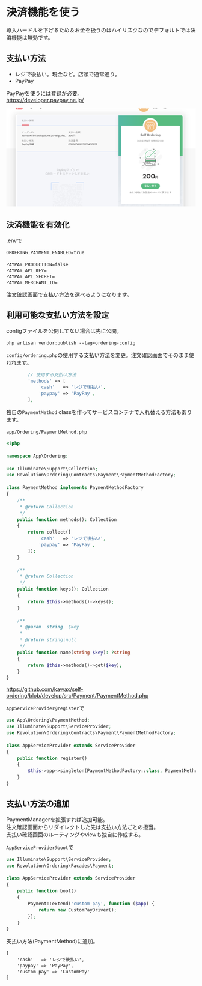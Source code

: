 # 決済機能を使う

導入ハードルを下げるため＆お金を扱うのはハイリスクなのでデフォルトでは決済機能は無効です。

## 支払い方法
- レジで後払い。現金など。店頭で通常通り。
- PayPay

PayPayを使うには登録が必要。  
https://developer.paypay.ne.jp/

![paypay](./paypay_1.png)

## 決済機能を有効化
.envで
```
ORDERING_PAYMENT_ENABLED=true

PAYPAY_PRODUCTION=false
PAYPAY_API_KEY=
PAYPAY_API_SECRET=
PAYPAY_MERCHANT_ID=
```

注文確認画面で支払い方法を選べるようになります。

## 利用可能な支払い方法を設定
configファイルを公開してない場合は先に公開。

```
php artisan vendor:publish --tag=ordering-config
```

`config/ordering.php`の使用する支払い方法を変更。注文確認画面でそのまま使われます。

```php
        // 使用する支払い方法
        'methods' => [
            'cash'   => 'レジで後払い',
            'paypay' => 'PayPay',
        ],
```

独自の`PaymentMethod` classを作ってサービスコンテナで入れ替える方法もあります。

`app/Ordering/PaymentMethod.php`
```php
<?php

namespace App\Ordering;

use Illuminate\Support\Collection;
use Revolution\Ordering\Contracts\Payment\PaymentMethodFactory;

class PaymentMethod implements PaymentMethodFactory
{
    /**
     * @return Collection
     */
    public function methods(): Collection
    {
        return collect([
            'cash'   => 'レジで後払い',
            'paypay' => 'PayPay',
        ]);
    }
    
    /**
     * @return Collection
     */
    public function keys(): Collection
    {
        return $this->methods()->keys();
    }

    /**
     * @param  string  $key
     *
     * @return string|null
     */
    public function name(string $key): ?string
    {
        return $this->methods()->get($key);
    }
}
```

https://github.com/kawax/self-ordering/blob/develop/src/Payment/PaymentMethod.php

`AppServiceProvider@register`で
```php
use App\Ordering\PaymentMethod;
use Illuminate\Support\ServiceProvider;
use Revolution\Ordering\Contracts\Payment\PaymentMethodFactory;

class AppServiceProvider extends ServiceProvider
{
    public function register()
    {
        $this->app->singleton(PaymentMethodFactory::class, PaymentMethod::class);
    }
}
```

## 支払い方法の追加
PaymentManagerを拡張すれば追加可能。  
注文確認画面からリダイレクトした先は支払い方法ごとの担当。  
支払い確認画面のルーティングやviewも独自に作成する。

`AppServiceProvider@boot`で
```php
use Illuminate\Support\ServiceProvider;
use Revolution\Ordering\Facades\Payment;

class AppServiceProvider extends ServiceProvider
{
    public function boot()
    {
        Payment::extend('custom-pay', function ($app) {
            return new CustomPayDriver();
        });
    }
}
```

支払い方法(PaymentMethod)に追加。
```
[
    'cash'   => 'レジで後払い',
    'paypay' => 'PayPay',
    'custom-pay' => 'CustomPay'
]
```
